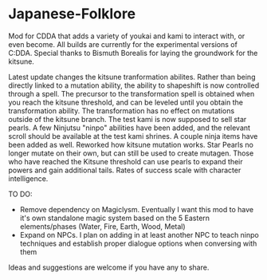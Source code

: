 # Japanese-Folklore
Mod for CDDA that adds a variety of youkai and kami to interact with, or even become. All builds are currently for the experimental versions of C:DDA. Special thanks to Bismuth Borealis for laying the groundwork for the kitsune.

Latest update changes the kitsune tranformation abilites. Rather than being directly linked to a mutation ability, the ability to shapeshift is now controlled through a spell. The precursor to the transformation spell is obtained when you reach the kitsune threshold, and can be leveled until you obtain the transformation ability. The transformation has no effect on mutations outside of the kitsune branch. The test kami is now supposed to sell star pearls.
A few Ninjutsu "ninpo" abilities have been added, and the relevant scroll should be available at the test kami shrines. A couple ninja items have been added as well. Reworked how kitsune mutation works. Star Pearls no longer mutate on their own, but can still be used to create mutagen. Those who have reached the Kitsune threshold can use pearls to expand their powers and gain additional tails. Rates of success scale with character intelligence. 


TO DO:
- Remove dependency on Magiclysm. Eventually I want this mod to have it's own standalone magic system based on the 5 Eastern elements/phases (Water, Fire, Earth, Wood, Metal)
- Expand on NPCs. I plan on adding in at least another NPC to teach ninpo techniques and establish proper dialogue options when conversing with them

Ideas and suggestions are welcome if you have any to share.
